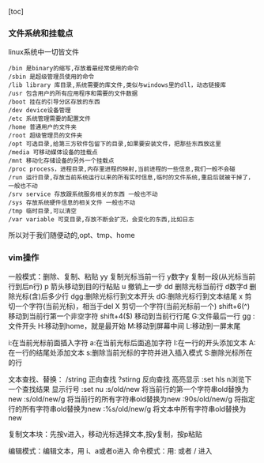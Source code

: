 [toc]

### 文件系统和挂载点
linux系统中一切皆文件
```
/bin 是binary的缩写,存放着最经常使用的命令
/sbin 是超级管理员使用的命令
/lib library 库目录,系统需要的库文件,类似与windows里的dll，动态链接库
/usr 包含用户的所有应用程序和需要的文件数据
/boot 挂在的引导分区存放的东西
/dev device设备管理
/etc 系统管理需要的配置文件
/home 普通用户的文件夹
/root 超级管理员的文件夹
/opt 可选目录,给第三方软件包留下的目录,如果要安装文件，把那些东西放这里
/media 可移动媒体设备的挂载点
/mnt 移动化存储设备的另外一个挂载点
/proc process，进程目录,内存里进程的映射,当前进程的一些信息,我们一般不会碰
/run 运行目录,存放当前系统运行以来的所有实时信息,临时的文件系统,重启后就被干掉了，一般也不动
/srv service 存放跟系统服务相关的东西 一般也不动
/sys 存放系统硬件信息的相关文件 一般也不动
/tmp 临时目录,可以清空
/var variable 可变目录,存放不断会扩充，会变化的东西,比如日志
```
所以对于我们随便动的,opt、tmp、home

### vim操作
一般模式：删除、复制、粘贴
yy 复制光标当前一行
y数字y 复制一段(从光标当前行到后n行)
p 箭头移动到目的行粘贴
u 撤销上一步
dd 删除光标当前行
d数字d 删除光标(含)后多少行
dgg:删除光标行到文本开头
dG:删除光标行到文本结尾
x 剪切一个字符(当前光标)，相当于del
X 剪切一个字符(当前光标前一个)
shift+6(^) 移动到当前行第一个非空字符
shift+4($) 移动到当前行行尾
G:文件最后一行
gg : 文件开头
H:移动到home，就是最开始
M:移动到屏幕中间
L:移动到一屏末尾

i:在当前光标前面插入字符
a:在当前光标后面追加字符
I:在一行的开头添加文本
A:在一行的结尾处添加文本
s:删除当前光标的字符并进入插入模式
S:删除光标所在的行

文本查找、替换：
/string 正向查找    ?stirng 反向查找
高亮显示  :set hls     n浏览下一个查找结果
显示行号  :set nu
:s/old/new 将当前行的第一个字符串old替换为new
:s/old/new/g 将当前行的所有字符串old替换为new
:90s/old/new/g 将指定行的所有字符串old替换为new
:%s/old/new/g 将文本中所有字符串old替换为new

复制文本块：先按v进入，移动光标选择文本,按y复制，按p粘贴

编辑模式：编辑文本，用 i、a或者o进入
命令模式：用: 或者 / 进入
